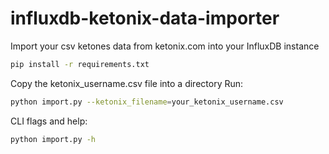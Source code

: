 # influxdb-ketonix-data-importer

Import your csv ketones data from ketonix.com into your InfluxDB instance

```bash
pip install -r requirements.txt
```

Copy the ketonix_username.csv file into a directory
Run:
```bash
python import.py --ketonix_filename=your_ketonix_username.csv 
```

CLI flags and help:
```bash
python import.py -h
```

